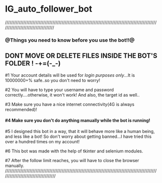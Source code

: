 # IG_auto_follower_bot

///////////////////////////////////////////////////////////////////////////////////////////////////////////////////////////////////
### @Things you need to know before you use the bot!!@

## DONT MOVE OR DELETE FILES INSIDE THE BOT'S FOLDER ! -+=(-_-) 

#1 Your account details will be used for *login purposes only*...It is 10000000+% safe..so you don't need to worry!

#2 You will have to type your username and password correctly....otherwise, it won't work! And also, the target id as well..

#3 Make sure you have a nice internet connectivity(4G is always recommended)!

#### #4 Make sure you don't do anything manually while the bot is running!

#5 I designed this bot in a way, that it will behave more like a human being, and less like a bot!
   So don't worry about getting banned...I have tried this over a hundred times on my account!

#6 This bot was made with the help of tkinter and selenium modules.

#7 After the follow limit reaches, you will have to close the browser manually.
////////////////////////////////////////////////////////////////////////////////////////////////////////////////////////////////////
